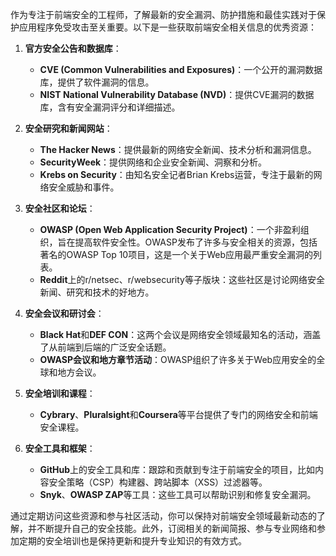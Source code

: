 作为专注于前端安全的工程师，了解最新的安全漏洞、防护措施和最佳实践对于保护应用程序免受攻击至关重要。以下是一些获取前端安全相关信息的优秀资源：

1. **官方安全公告和数据库**：
   - **CVE (Common Vulnerabilities and Exposures)**：一个公开的漏洞数据库，提供了软件漏洞的信息。
   - **NIST National Vulnerability Database (NVD)**：提供CVE漏洞的数据库，含有安全漏洞评分和详细描述。

2. **安全研究和新闻网站**：
   - **The Hacker News**：提供最新的网络安全新闻、技术分析和漏洞信息。
   - **SecurityWeek**：提供网络和企业安全新闻、洞察和分析。
   - **Krebs on Security**：由知名安全记者Brian Krebs运营，专注于最新的网络安全威胁和事件。

3. **安全社区和论坛**：
   - **OWASP (Open Web Application Security Project)**：一个非盈利组织，旨在提高软件安全性。OWASP发布了许多与安全相关的资源，包括著名的OWASP Top 10项目，这是一个关于Web应用最严重安全漏洞的列表。
   - **Reddit**上的r/netsec、r/websecurity等子版块：这些社区是讨论网络安全新闻、研究和技术的好地方。

4. **安全会议和研讨会**：
   - **Black Hat**和**DEF CON**：这两个会议是网络安全领域最知名的活动，涵盖了从前端到后端的广泛安全话题。
   - **OWASP会议和地方章节活动**：OWASP组织了许多关于Web应用安全的全球和地方会议。

5. **安全培训和课程**：
   - **Cybrary**、**Pluralsight**和**Coursera**等平台提供了专门的网络安全和前端安全课程。

6. **安全工具和框架**：
   - **GitHub**上的安全工具和库：跟踪和贡献到专注于前端安全的项目，比如内容安全策略（CSP）构建器、跨站脚本（XSS）过滤器等。
   - **Snyk**、**OWASP ZAP**等工具：这些工具可以帮助识别和修复安全漏洞。

通过定期访问这些资源和参与社区活动，你可以保持对前端安全领域最新动态的了解，并不断提升自己的安全技能。此外，订阅相关的新闻简报、参与专业网络和参加定期的安全培训也是保持更新和提升专业知识的有效方式。
